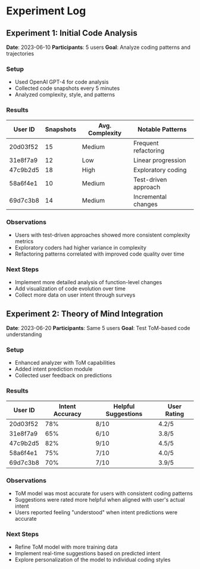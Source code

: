 # Experiment Log

## Experiment 1: Initial Code Analysis

**Date**: 2023-06-10
**Participants**: 5 users
**Goal**: Analyze coding patterns and trajectories

### Setup

- Used OpenAI GPT-4 for code analysis
- Collected code snapshots every 5 minutes
- Analyzed complexity, style, and patterns

### Results

| User ID | Snapshots | Avg. Complexity | Notable Patterns |
|---------|-----------|-----------------|------------------|
| 20d03f52 | 15 | Medium | Frequent refactoring |
| 31e8f7a9 | 12 | Low | Linear progression |
| 47c9b2d5 | 18 | High | Exploratory coding |
| 58a6f4e1 | 10 | Medium | Test-driven approach |
| 69d7c3b8 | 14 | Medium | Incremental changes |

### Observations

- Users with test-driven approaches showed more consistent complexity metrics
- Exploratory coders had higher variance in complexity
- Refactoring patterns correlated with improved code quality over time

### Next Steps

- Implement more detailed analysis of function-level changes
- Add visualization of code evolution over time
- Collect more data on user intent through surveys

## Experiment 2: Theory of Mind Integration

**Date**: 2023-06-20
**Participants**: Same 5 users
**Goal**: Test ToM-based code understanding

### Setup

- Enhanced analyzer with ToM capabilities
- Added intent prediction module
- Collected user feedback on predictions

### Results

| User ID | Intent Accuracy | Helpful Suggestions | User Rating |
|---------|----------------|---------------------|-------------|
| 20d03f52 | 78% | 8/10 | 4.2/5 |
| 31e8f7a9 | 65% | 6/10 | 3.8/5 |
| 47c9b2d5 | 82% | 9/10 | 4.5/5 |
| 58a6f4e1 | 75% | 7/10 | 4.0/5 |
| 69d7c3b8 | 70% | 7/10 | 3.9/5 |

### Observations

- ToM model was most accurate for users with consistent coding patterns
- Suggestions were rated more helpful when aligned with user's actual intent
- Users reported feeling "understood" when intent predictions were accurate

### Next Steps

- Refine ToM model with more training data
- Implement real-time suggestions based on predicted intent
- Explore personalization of the model to individual coding styles
